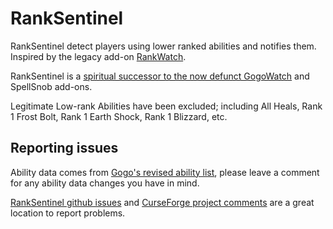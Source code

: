 # RankSentinel

RankSentinel detect players using lower ranked abilities and notifies them. Inspired by the legacy add-on [RankWatch](https://www.curseforge.com/wow/addons/rankwatch).

RankSentinel is a [spiritual successor to the now defunct GogoWatch](https://github.com/valkyrnstudios/RankSentinel/issues/5) and SpellSnob add-ons.

Legitimate Low-rank Abilities have been excluded; including All Heals, Rank 1 Frost Bolt, Rank 1 Earth Shock, Rank 1 Blizzard, etc.

## Reporting issues

Ability data comes from [Gogo's revised ability list](https://docs.google.com/spreadsheets/d/1jtx1WyfChzACzh0WBWANtrqkRtS3D-zPWqs3eOnyVvY/edit?usp=sharing), please leave a comment for any ability data changes you have in mind.

[RankSentinel github issues](https://github.com/valkyrnstudios/RankSentinel/issues) and [CurseForge project comments](https://www.curseforge.com/wow/addons/ranksentinel) are a great location to report problems.
